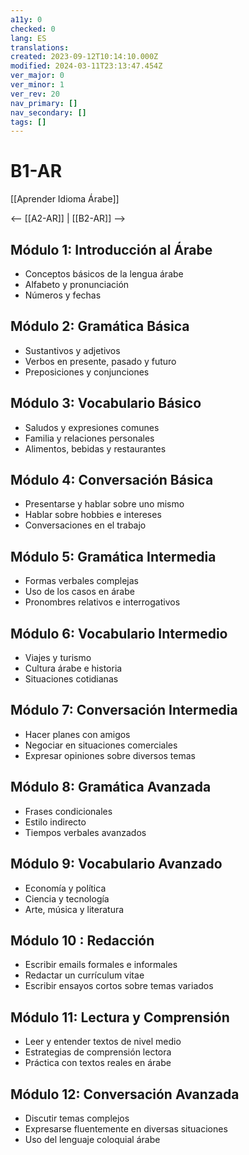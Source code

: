```yaml
---
a11y: 0
checked: 0
lang: ES
translations: 
created: 2023-09-12T10:14:10.000Z
modified: 2024-03-11T23:13:47.454Z
ver_major: 0
ver_minor: 1
ver_rev: 20
nav_primary: []
nav_secondary: []
tags: []
---
```

# B1-AR

[[Aprender Idioma Árabe]]

<-- [[A2-AR]] | [[B2-AR]] -->

## Módulo 1: Introducción al Árabe

- Conceptos básicos de la lengua árabe
- Alfabeto y pronunciación
- Números y fechas

## Módulo 2: Gramática Básica

- Sustantivos y adjetivos
- Verbos en presente, pasado y futuro
- Preposiciones y conjunciones

## Módulo 3: Vocabulario Básico

- Saludos y expresiones comunes
- Familia y relaciones personales
- Alimentos, bebidas y restaurantes

## Módulo 4: Conversación Básica 

- Presentarse y hablar sobre uno mismo 
- Hablar sobre hobbies e intereses 
- Conversaciones en el trabajo 

## Módulo 5: Gramática Intermedia 

- Formas verbales complejas 
- Uso de los casos en árabe 
- Pronombres relativos e interrogativos 

## Módulo 6: Vocabulario Intermedio 

- Viajes y turismo 
- Cultura árabe e historia 
- Situaciones cotidianas 

## Módulo 7: Conversación Intermedia 

- Hacer planes con amigos 
- Negociar en situaciones comerciales 
- Expresar opiniones sobre diversos temas 

## Módulo 8: Gramática Avanzada 

- Frases condicionales 
- Estilo indirecto 
- Tiempos verbales avanzados 

## Módulo 9: Vocabulario Avanzado 

 - Economía y política  
 - Ciencia y tecnología  
 - Arte, música y literatura 
  
 ## Módulo 10 : Redacción 
  
 - Escribir emails formales e informales  
 - Redactar un currículum vitae  
 - Escribir ensayos cortos sobre temas variados 

 ## Módulo 11: Lectura y Comprensión 
  
 - Leer y entender textos de nivel medio  
 - Estrategias de comprensión lectora  
 - Práctica con textos reales en árabe 

 ## Módulo 12: Conversación Avanzada 
  
 - Discutir temas complejos 
 - Expresarse fluentemente en diversas situaciones 
 - Uso del lenguaje coloquial árabe 
